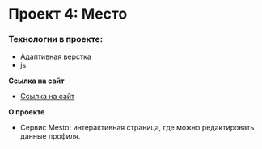 # Проект 4: Место

### Технологии в проекте:

* Адаптивная верстка
* js


**Ссылка на сайт**

* [Ссылка на сайт](https://github.com/gaaganastasia/mesto.git)


**О проекте**

* Сервис Mesto: интерактивная страница, где можно редактировать данные профиля.